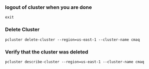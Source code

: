 ### logout of cluster when you are done

`exit`

### Delete Cluster

`pcluster delete-cluster --region=us-east-1 --cluster-name cmaq`

### Verify that the cluster was deleted

`pcluster describe-cluster --region=us-east-1 --cluster-name cmaq`

